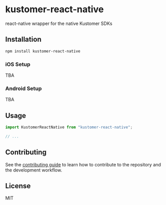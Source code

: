 # kustomer-react-native

react-native wrapper for the native Kustomer SDKs

## Installation

```sh
npm install kustomer-react-native
```

### iOS Setup
TBA

### Android Setup
TBA

## Usage

```js
import KustomerReactNative from "kustomer-react-native";

// ...

```

## Contributing

See the [contributing guide](CONTRIBUTING.md) to learn how to contribute to the repository and the development workflow.

## License

MIT
